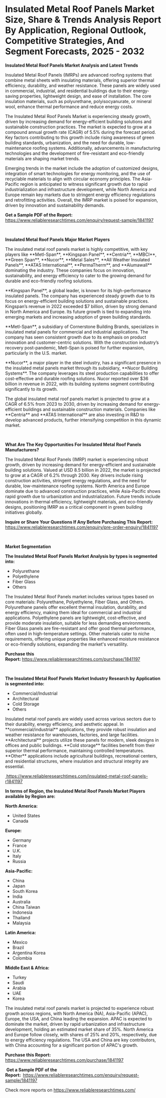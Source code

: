 <p><h1>Insulated Metal Roof Panels Market Size, Share & Trends Analysis Report By Application, Regional Outlook, Competitive Strategies, And Segment Forecasts, 2025 - 2032</h1></p><p><strong>Insulated Metal Roof Panels Market Analysis and Latest Trends</strong></p>
<p><p>Insulated Metal Roof Panels (IMRPs) are advanced roofing systems that combine metal sheets with insulating materials, offering superior thermal efficiency, durability, and weather resistance. These panels are widely used in commercial, industrial, and residential buildings due to their energy-saving properties, lightweight design, and ease of installation. The core insulation materials, such as polyurethane, polyisocyanurate, or mineral wool, enhance thermal performance and reduce energy costs.</p><p>The Insulated Metal Roof Panels Market is experiencing steady growth, driven by increasing demand for energy-efficient building solutions and sustainable construction practices. The market is expected to grow at a compound annual growth rate (CAGR) of 5.5% during the forecast period. Key factors contributing to this growth include rising awareness of green building standards, urbanization, and the need for durable, low-maintenance roofing systems. Additionally, advancements in manufacturing technologies and the development of fire-resistant and eco-friendly materials are shaping market trends.</p><p>Emerging trends in the market include the adoption of customized designs, integration of smart technologies for energy monitoring, and the use of recyclable materials to align with circular economy principles. The Asia-Pacific region is anticipated to witness significant growth due to rapid industrialization and infrastructure development, while North America and Europe remain key markets due to stringent energy efficiency regulations and retrofitting activities. Overall, the IMRP market is poised for expansion, driven by innovation and sustainability demands.</p></p>
<p><strong>Get a Sample PDF of the Report:&nbsp;</strong> <a href="https://www.reliableresearchtimes.com/enquiry/request-sample/1841197?utm_campaign=2133&utm_medium=2&utm_source=Github&utm_content=ia&utm_term=30012025&utm_id=insulated-metal-roof-panels">https://www.reliableresearchtimes.com/enquiry/request-sample/1841197</a></p>
<p>&nbsp;</p>
<p><strong>Insulated Metal Roof Panels Major Market Players</strong></p>
<p><p>The insulated metal roof panels market is highly competitive, with key players like **Metl-Span**, **Kingspan Panel**, **Centria**, **MBCI**, **Green Span**, **Nucor**, **Metal Sales**, **All Weather Insulated Panels**, **ATAS International**, **PermaTherm**, and **Alumawall** dominating the industry. These companies focus on innovation, sustainability, and energy efficiency to cater to the growing demand for durable and eco-friendly roofing solutions.</p><p>**Kingspan Panel**, a global leader, is known for its high-performance insulated panels. The company has experienced steady growth due to its focus on energy-efficient building solutions and sustainable practices. Kingspan’s revenue in 2022 exceeded $7 billion, driven by strong demand in North America and Europe. Its future growth is tied to expanding into emerging markets and increasing adoption of green building standards.</p><p>**Metl-Span**, a subsidiary of Cornerstone Building Brands, specializes in insulated metal panels for commercial and industrial applications. The company has seen consistent growth due to its emphasis on product innovation and customer-centric solutions. With the construction industry’s recovery post-pandemic, Metl-Span is poised for further expansion, particularly in the U.S. market.</p><p>**Nucor**, a major player in the steel industry, has a significant presence in the insulated metal panels market through its subsidiary, **Nucor Building Systems**. The company leverages its steel production capabilities to offer cost-effective and durable roofing solutions. Nucor reported over $36 billion in revenue in 2022, with its building systems segment contributing significantly to its growth.</p><p>The global insulated metal roof panels market is projected to grow at a CAGR of 6.5% from 2023 to 2030, driven by increasing demand for energy-efficient buildings and sustainable construction materials. Companies like **Centria** and **ATAS International** are also investing in R&D to develop advanced products, further intensifying competition in this dynamic market.</p></p>
<p>&nbsp;</p>
<p><strong>What Are The Key Opportunities For Insulated Metal Roof Panels Manufacturers?</strong></p>
<p><p>The Insulated Metal Roof Panels (IMRP) market is experiencing robust growth, driven by increasing demand for energy-efficient and sustainable building solutions. Valued at USD 8.5 billion in 2022, the market is projected to grow at a CAGR of 6.2% through 2030. Key drivers include rising construction activities, stringent energy regulations, and the need for durable, low-maintenance roofing systems. North America and Europe dominate due to advanced construction practices, while Asia-Pacific shows rapid growth due to urbanization and industrialization. Future trends include innovations in thermal efficiency, lightweight materials, and eco-friendly designs, positioning IMRP as a critical component in green building initiatives globally.</p></p>
<p><strong>Inquire or Share Your Questions If Any Before Purchasing This Report:</strong> <a href="https://www.reliableresearchtimes.com/enquiry/pre-order-enquiry/1841197?utm_campaign=2133&utm_medium=2&utm_source=Github&utm_content=ia&utm_term=30012025&utm_id=insulated-metal-roof-panels">https://www.reliableresearchtimes.com/enquiry/pre-order-enquiry/1841197</a></p>
<p>&nbsp;</p>
<p><strong>Market Segmentation</strong></p>
<p><strong>The Insulated Metal Roof Panels Market Analysis by types is segmented into:</strong></p>
<p><ul><li>Polyurethane</li><li>Polyethylene</li><li>Fiber Glass</li><li>Others</li></ul></p>
<p><p>The Insulated Metal Roof Panels market includes various types based on core materials: Polyurethane, Polyethylene, Fiber Glass, and Others. Polyurethane panels offer excellent thermal insulation, durability, and energy efficiency, making them ideal for commercial and industrial applications. Polyethylene panels are lightweight, cost-effective, and provide moderate insulation, suitable for less demanding environments. Fiber Glass panels are fire-resistant and offer good thermal performance, often used in high-temperature settings. Other materials cater to niche requirements, offering unique properties like enhanced moisture resistance or eco-friendly solutions, expanding the market's versatility.</p></p>
<p><strong>Purchase this Report:&nbsp;</strong><a href="https://www.reliableresearchtimes.com/purchase/1841197?utm_campaign=2133&utm_medium=2&utm_source=Github&utm_content=ia&utm_term=30012025&utm_id=insulated-metal-roof-panels">https://www.reliableresearchtimes.com/purchase/1841197</a></p>
<p>&nbsp;</p>
<p><strong>The Insulated Metal Roof Panels Market Industry Research by Application is segmented into:</strong></p>
<p><ul><li>Commercial/Industrial</li><li>Architectural</li><li>Cold Storage</li><li>Others</li></ul></p>
<p><p>Insulated metal roof panels are widely used across various sectors due to their durability, energy efficiency, and aesthetic appeal. In **commercial/industrial** applications, they provide robust insulation and weather resistance for warehouses, factories, and large facilities. **Architectural** projects utilize these panels for modern, sleek designs in offices and public buildings. **Cold storage** facilities benefit from their superior thermal performance, maintaining controlled temperatures. **Other** applications include agricultural buildings, recreational centers, and residential structures, where insulation and structural integrity are essential.</p></p>
<p><a href="https://www.reliableresearchtimes.com/insulated-metal-roof-panels-r1841197?utm_campaign=2133&utm_medium=2&utm_source=Github&utm_content=ia&utm_term=30012025&utm_id=insulated-metal-roof-panels">&nbsp;https://www.reliableresearchtimes.com/insulated-metal-roof-panels-r1841197</a></p>
<p><strong>In terms of Region, the Insulated Metal Roof Panels Market Players available by Region are:</strong></p>
<p>
    <p> <strong> North America: </strong>
        <ul>
            <li>United States</li>
            <li>Canada</li>
        </ul>
        </p> 
    <p> <strong> Europe: </strong>
        <ul>
            <li>Germany</li>
            <li>France</li>
            <li>U.K.</li>
            <li>Italy</li>
            <li>Russia</li>
        </ul>
        </p> 
    <p> <strong> Asia-Pacific: </strong>
        <ul>
            <li>China</li>
            <li>Japan</li>
            <li>South Korea</li>
            <li>India</li>
            <li>Australia</li>
            <li>China Taiwan</li>
            <li>Indonesia</li>
            <li>Thailand</li>
            <li>Malaysia</li>
        </ul>
        </p> 
    <p> <strong> Latin America: </strong>
        <ul>
            <li>Mexico</li>
            <li>Brazil</li>
            <li>Argentina Korea</li>
            <li>Colombia</li>
        </ul>
        </p> 
    <p> <strong> Middle East & Africa: </strong>
        <ul>
            <li>Turkey</li>
            <li>Saudi</li>
            <li>Arabia</li>
            <li>UAE</li>
            <li>Korea</li>
        </ul>
    </p>
    </p>
<p><p>The insulated metal roof panels market is projected to experience robust growth across regions, with North America (NA), Asia-Pacific (APAC), Europe, the USA, and China leading the expansion. APAC is expected to dominate the market, driven by rapid urbanization and infrastructure development, holding an estimated market share of 35%. North America and Europe follow closely, with shares of 25% and 20%, respectively, due to energy efficiency regulations. The USA and China are key contributors, with China accounting for a significant portion of APAC's growth.</p></p>
<p><strong>Purchase this Report: </strong><a href="https://www.reliableresearchtimes.com/purchase/1841197?utm_campaign=2133&utm_medium=2&utm_source=Github&utm_content=ia&utm_term=30012025&utm_id=insulated-metal-roof-panels">https://www.reliableresearchtimes.com/purchase/1841197</a></p>
<p>&nbsp;<strong>Get a Sample PDF of the Report:&nbsp;&nbsp;</strong><a href="https://www.reliableresearchtimes.com/enquiry/request-sample/1841197?utm_campaign=2133&utm_medium=2&utm_source=Github&utm_content=ia&utm_term=30012025&utm_id=insulated-metal-roof-panels">https://www.reliableresearchtimes.com/enquiry/request-sample/1841197</a></p>
<p><strong></strong></p>
<p>Check more reports on <a href="https://www.reliableresearchtimes.com/?utm_campaign=2133&utm_medium=2&utm_source=Github&utm_content=ia&utm_term=30012025&utm_id=insulated-metal-roof-panels">https://www.reliableresearchtimes.com/</a></p>
